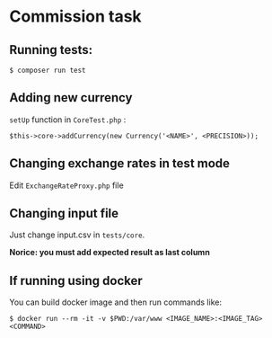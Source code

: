 # Commission task

## Running tests:

```
$ composer run test
```

## Adding new currency

`setUp` function in `CoreTest.php` :
```
$this->core->addCurrency(new Currency('<NAME>', <PRECISION>));
```

## Changing exchange rates in test mode

Edit `ExchangeRateProxy.php` file

## Changing input file
Just change input.csv in `tests/core`. 

**Norice: you must add expected result as last column**

## If running using docker
You can build docker image and then run commands like:

```
$ docker run --rm -it -v $PWD:/var/www <IMAGE_NAME>:<IMAGE_TAG> <COMMAND>
```